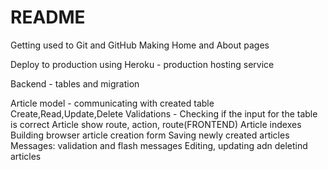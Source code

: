 # README

Getting used to Git and GitHub
Making Home and About pages

Deploy to production using Heroku - production hosting service

Backend - tables and migration

Article model - communicating with created table
Create,Read,Update,Delete
Validations - Checking if the input for the table is correct
Article show route, action, route(FRONTEND)
Article indexes
Building browser article creation form
Saving newly created articles
Messages: validation and flash messages
Editing, updating adn deletind articles
